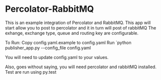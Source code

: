 # Percolator-RabbitMQ

This is an example integration of Percolator and RabbitMQ. This app will start allow you to post to percolator and it in turn will post of rabbitMQ
The exhange, exchange type, queue and routing key are configurable.

To Run:
Copy config.yaml.example to config.yaml
Run `python publisher_app.py --config_file config.yaml

You will need to update config.yaml to your values.

Also, goes without saying, you will need percolator and rabbitMQ installed.
Test are run using py.test

